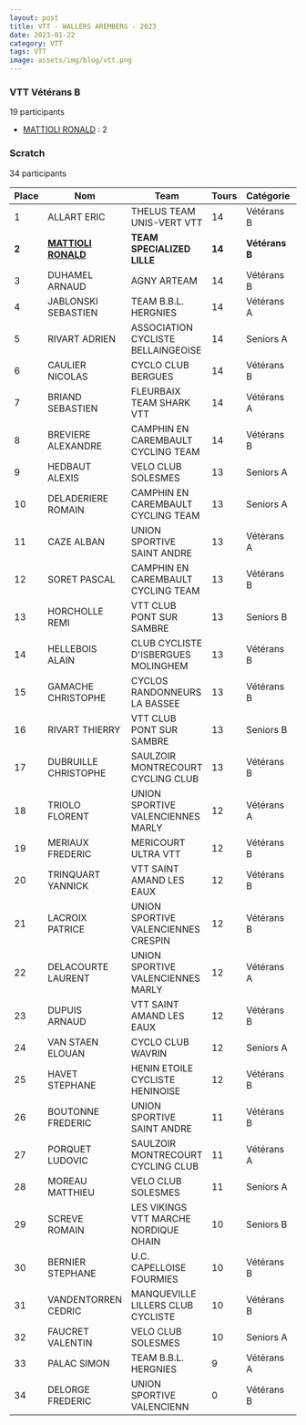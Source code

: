 ```yaml
---
layout: post
title: VTT - WALLERS AREMBERG - 2023
date: 2023-01-22
category: VTT
tags: VTT
image: assets/img/blog/vtt.png
---
```


### VTT Vétérans B
19 participants
- [MATTIOLI RONALD](https://teamspecializedlille.cc/coureurs/mattiolironald) : 2

### Scratch
34 participants

| Place | Nom | Team | Tours | Catégorie | Temps |
|---|---|---|---|---|---|
| 1 | ALLART ERIC | THELUS TEAM UNIS-VERT VTT | 14 | Vétérans B | 0:57:32 | 
| **2** | **[MATTIOLI RONALD](https://teamspecializedlille.cc/coureurs/mattiolironald)** | **TEAM SPECIALIZED LILLE** | **14** | **Vétérans B** | **0:57:58** | 
| 3 | DUHAMEL ARNAUD | AGNY ARTEAM | 14 | Vétérans B | 0:59:10 | 
| 4 | JABLONSKI SEBASTIEN | TEAM B.B.L. HERGNIES | 14 | Vétérans A | 0:59:32 | 
| 5 | RIVART ADRIEN | ASSOCIATION CYCLISTE BELLAINGEOISE | 14 | Seniors A | 0:59:39 | 
| 6 | CAULIER NICOLAS | CYCLO CLUB BERGUES | 14 | Vétérans B | 0:59:42 | 
| 7 | BRIAND SEBASTIEN | FLEURBAIX TEAM SHARK VTT | 14 | Vétérans A | 0:59:49 | 
| 8 | BREVIERE ALEXANDRE | CAMPHIN EN CAREMBAULT CYCLING TEAM | 14 | Vétérans B | 1:0:53 | 
| 9 | HEDBAUT ALEXIS | VELO CLUB SOLESMES | 13 | Seniors A | 0:57:37 | 
| 10 | DELADERIERE ROMAIN | CAMPHIN EN CAREMBAULT CYCLING TEAM | 13 | Seniors A | 0:57:41 | 
| 11 | CAZE ALBAN | UNION SPORTIVE SAINT ANDRE | 13 | Vétérans A | 0:57:46 | 
| 12 | SORET PASCAL | CAMPHIN EN CAREMBAULT CYCLING TEAM | 13 | Vétérans B | 0:57:53 | 
| 13 | HORCHOLLE REMI | VTT  CLUB PONT SUR SAMBRE | 13 | Seniors B | 0:58:8 | 
| 14 | HELLEBOIS ALAIN | CLUB CYCLISTE D'ISBERGUES MOLINGHEM | 13 | Vétérans B | 0:59:19 | 
| 15 | GAMACHE CHRISTOPHE | CYCLOS RANDONNEURS LA BASSEE | 13 | Vétérans B | 0:59:57 | 
| 16 | RIVART THIERRY | VTT  CLUB PONT SUR SAMBRE | 13 | Seniors B | 1:0:7 | 
| 17 | DUBRUILLE CHRISTOPHE | SAULZOIR MONTRECOURT CYCLING CLUB | 13 | Vétérans B | 1:1:9 | 
| 18 | TRIOLO FLORENT | UNION SPORTIVE VALENCIENNES MARLY | 12 | Vétérans A | 0:57:37 | 
| 19 | MERIAUX FREDERIC | MERICOURT ULTRA VTT | 12 | Vétérans B | 0:57:58 | 
| 20 | TRINQUART YANNICK | VTT SAINT AMAND LES EAUX | 12 | Vétérans B | 0:58:32 | 
| 21 | LACROIX PATRICE | UNION SPORTIVE VALENCIENNES CRESPIN | 12 | Vétérans B | 0:58:46 | 
| 22 | DELACOURTE LAURENT | UNION SPORTIVE VALENCIENNES MARLY | 12 | Vétérans A | 0:58:47 | 
| 23 | DUPUIS ARNAUD | VTT SAINT AMAND LES EAUX | 12 | Vétérans B | 1:0:6 | 
| 24 | VAN STAEN ELOUAN | CYCLO CLUB WAVRIN | 12 | Seniors A | 1:0:30 | 
| 25 | HAVET STEPHANE | HENIN ETOILE CYCLISTE HENINOISE | 12 | Vétérans B | 1:1:20 | 
| 26 | BOUTONNE FREDERIC | UNION SPORTIVE SAINT ANDRE | 11 | Vétérans B | 0:58:3 | 
| 27 | PORQUET LUDOVIC | SAULZOIR MONTRECOURT CYCLING CLUB | 11 | Vétérans A | 0:58:59 | 
| 28 | MOREAU MATTHIEU | VELO CLUB SOLESMES | 11 | Seniors A | 0:59:4 | 
| 29 | SCREVE ROMAIN | LES VIKINGS VTT MARCHE NORDIQUE OHAIN | 10 | Seniors B | 0:58:38 | 
| 30 | BERNIER STEPHANE | U.C. CAPELLOISE FOURMIES | 10 | Vétérans B | 0:59:14 | 
| 31 | VANDENTORREN CEDRIC | MANQUEVILLE LILLERS CLUB CYCLISTE | 10 | Vétérans B | 0:59:22 | 
| 32 | FAUCRET VALENTIN | VELO CLUB SOLESMES | 10 | Seniors A | 1:0:49 | 
| 33 | PALAC SIMON | TEAM B.B.L. HERGNIES | 9 | Vétérans A | 1:3:7 | 
| 34 | DELORGE FREDERIC | UNION SPORTIVE VALENCIENN | 0 | Vétérans B | 0:38:53 | 
